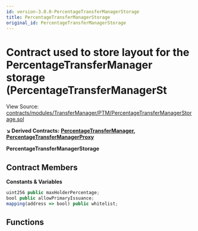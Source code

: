 ```yaml
---
id: version-3.0.0-PercentageTransferManagerStorage
title: PercentageTransferManagerStorage
original_id: PercentageTransferManagerStorage
---
```


# Contract used to store layout for the PercentageTransferManager storage \(PercentageTransferManagerSt

View Source: [contracts/modules/TransferManager/PTM/PercentageTransferManagerStorage.sol](https://github.com/remon-nashid/polymath-core/tree/0c5593835be9dcec69d8de5b12eb17bc7cd77adc/contracts/modules/TransferManager/PTM/PercentageTransferManagerStorage.sol)

**↘ Derived Contracts:** [**PercentageTransferManager**](percentagetransfermanager.md)**,** [**PercentageTransferManagerProxy**](percentagetransfermanagerproxy.md)

**PercentageTransferManagerStorage**

## Contract Members

**Constants & Variables**

```javascript
uint256 public maxHolderPercentage;
bool public allowPrimaryIssuance;
mapping(address => bool) public whitelist;
```

## Functions

